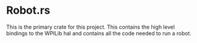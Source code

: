 # Robot.rs

This is the primary crate for this project. This contains the high level
bindings to the WPILib hal and contains all the code needed to run a robot.
